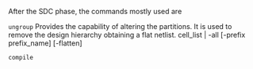 After the SDC phase, the commands mostly used are

`ungroup`
	Provides the capability of altering the partitions. It is used to remove the design hierarchy obtaining a flat netlist.
		cell_list | -all
        [-prefix prefix_name]
        [-flatten]


`compile`